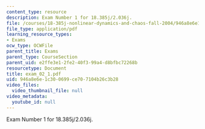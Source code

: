 ```yaml
---
content_type: resource
description: Exam Number 1 for 18.385j/2.036j.
file: /courses/18-385j-nonlinear-dynamics-and-chaos-fall-2004/946a8e6e1c300699ce707104b26c3b28_exam_02_1.pdf
file_type: application/pdf
learning_resource_types:
- Exams
ocw_type: OCWFile
parent_title: Exams
parent_type: CourseSection
parent_uid: e2ffe3e1-2fe2-40f3-99a4-d8bfbc72268b
resourcetype: Document
title: exam_02_1.pdf
uid: 946a8e6e-1c30-0699-ce70-7104b26c3b28
video_files:
  video_thumbnail_file: null
video_metadata:
  youtube_id: null
---
```

Exam Number 1 for 18.385j/2.036j.

